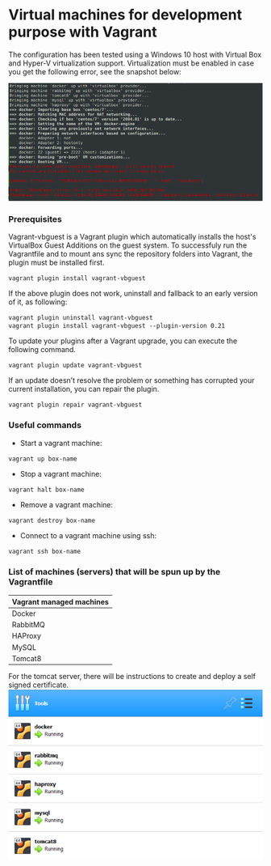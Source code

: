 # Virtual machines for development purpose with Vagrant

The configuration has been tested using a Windows 10 host with Virtual Box and Hyper-V virtualization support. Virtualization must be enabled in case you get the following error, see the snapshot below:

<img src="https://raw.githubusercontent.com/graadi/development-environment/main/img/virtualization-error.png" />

### Prerequisites

Vagrant-vbguest is a Vagrant plugin which automatically installs the host's VirtualBox Guest Additions on the guest system.
To successfuly run the Vagrantfile and to mount ans sync the repository folders into Vagrant, the plugin must be installed first.

```
vagrant plugin install vagrant-vbguest
```
If the above plugin does not work, uninstall and fallback to an early version of it, as following:

```
vagrant plugin uninstall vagrant-vbguest
vagrant plugin install vagrant-vbguest --plugin-version 0.21
```

To update your plugins after a Vagrant upgrade, you can execute the following command.
```
vagrant plugin update vagrant-vbguest
```

If an update doesn’t resolve the problem or something has corrupted your current installation, you can repair the plugin.
```
vagrant plugin repair vagrant-vbguest
```

### Useful commands

* Start a vagrant machine:
```
vagrant up box-name
```
* Stop a vagrant machine:   
```
vagrant halt box-name
```
* Remove a vagrant machine:
```
vagrant destroy box-name
```
* Connect to a vagrant machine using ssh:
```
vagrant ssh box-name
```
### List of machines (servers) that will be spun up by the Vagrantfile

|Vagrant managed machines|
|:-------------- |
|Docker|
|RabbitMQ|
|HAProxy|
|MySQL|
|Tomcat8|
For the tomcat server, there will be instructions to create and deploy a self signed certificate.
<img src="https://raw.githubusercontent.com/graadi/development-environment/main/img/vb.png" />
